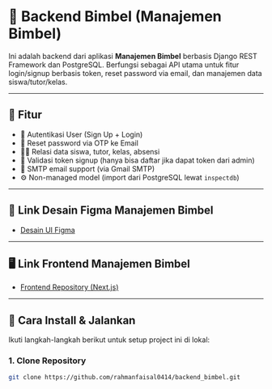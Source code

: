 # 🧠 Backend Bimbel (Manajemen Bimbel)

Ini adalah backend dari aplikasi **Manajemen Bimbel** berbasis Django REST Framework dan PostgreSQL. Berfungsi sebagai API utama untuk fitur login/signup berbasis token, reset password via email, dan manajemen data siswa/tutor/kelas.

---

## 🧩 Fitur

- 🔐 Autentikasi User (Sign Up + Login)
- 📧 Reset password via OTP ke Email
- 🧑‍🏫 Relasi data siswa, tutor, kelas, absensi
- 📌 Validasi token signup (hanya bisa daftar jika dapat token dari admin)
- 📮 SMTP email support (via Gmail SMTP)
- ⚙️ Non-managed model (import dari PostgreSQL lewat `inspectdb`)

---

## 🎨 Link Desain Figma Manajemen Bimbel

- [Desain UI Figma](https://www.figma.com/design/xJptZfx4oK4eYOSoDRPeAE/UI-UX-LMS---Gluon-IT?node-id=0-1&t=0Rk034BKqJzwQqM3-1)

---

## 🖥️ Link Frontend Manajemen Bimbel

- [Frontend Repository (Next.js)](https://github.com/rahmanfaisal0414/manajemen-bimbel)

---

## 🚀 Cara Install & Jalankan

Ikuti langkah-langkah berikut untuk setup project ini di lokal:

### 1. Clone Repository

```bash
git clone https://github.com/rahmanfaisal0414/backend_bimbel.git
